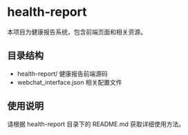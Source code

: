 # health-report

本项目为健康报告系统，包含前端页面和相关资源。

## 目录结构
- health-report/  健康报告前端源码
- webchat_interface.json  相关配置文件

## 使用说明
请根据 health-report 目录下的 README.md 获取详细使用方法。 